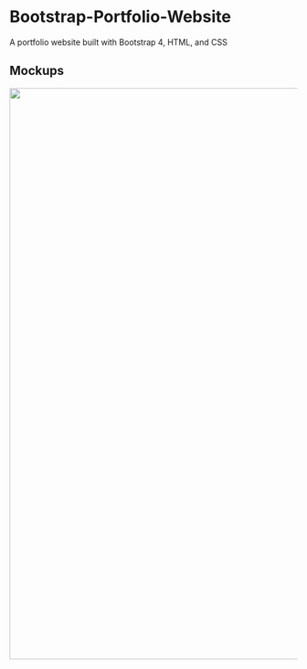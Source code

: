 # Bootstrap-Portfolio-Website
A portfolio website built with Bootstrap 4, HTML, and CSS

## **Mockups**
<div align="center">
<img src="https://drive.google.com/uc?export=view&id=1yjbsl0AixqpgIXynFUu2hHOAANQcXLX_" width="1000" height="1000"/>
  </div>
